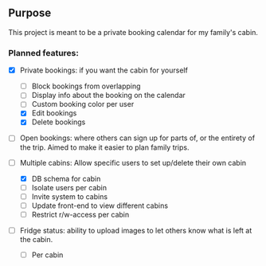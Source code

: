 ## Purpose

This project is meant to be a private booking calendar for my family's cabin.

### Planned features:
- [x] Private bookings: if you want the cabin for yourself
  - [ ] Block bookings from overlapping
  - [ ] Display info about the booking on the calendar
  - [ ] Custom booking color per user
  - [x] Edit bookings
  - [x] Delete bookings
  
- [ ] Open bookings: where others can sign up for parts of, or the entirety of the trip. Aimed to make it easier to plan
  family trips.

- [ ] Multiple cabins: Allow specific users to set up/delete their own cabin
  - [x] DB schema for cabin
  - [ ] Isolate users per cabin
  - [ ] Invite system to cabins
  - [ ] Update front-end to view different cabins
  - [ ] Restrict r/w-access per cabin

- [ ] Fridge status: ability to upload images to let others know what is left at the cabin.
  - [ ] Per cabin
